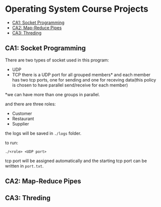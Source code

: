 # Operating System Course Projects

- [CA1: Socket Programming](#ca1-socket-programming)
- [CA2: Map-Reduce Pipes](#ca2-map-reduce-pipes)
- [CA3: Threding](#ca3-threding)

## CA1: Socket Programming
There are two types of socket used in this program:
- UDP
- TCP
there is a UDP port for all grouped members* and each member has two tcp ports, one for sending and one for receving data(this policy is chosen to have parallel send/receive for each member)

*we can have more than one groups in parallel.

and there are three roles:
- Customer
- Restaurant
- Supplier

the logs will be saved in `./logs` folder.

to run:
```text
./<role> <UDP port>
``` 
tcp port will be assigned automatically and the starting tcp port can be written in `port.txt`.

## CA2: Map-Reduce Pipes
## CA3: Threding